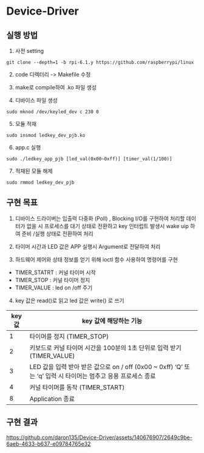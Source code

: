 # Device-Driver

## 실행 방법
1. 사전 setting
```
git clone --depth=1 -b rpi-6.1.y https://github.com/raspberrypi/linux
```
2. code 디렉터리 -> Makefile <KDIR> 수정

3. make로 compile하여 .ko 파일 생성

4. 디바이스 파일 생성
```
sudo mknod /dev/keyled_dev c 230 0
```
5. 모듈 적재
```
sudo insmod ledkey_dev_pjb.ko
```
6. app.c 실행
```
sudo ./ledkey_app_pjb [led_val(0x00~0xff)] [timer_val(1/100)]
```
7. 적재된 모듈 해제
```
sudo rmmod ledkey_dev_pjb
```

## 구현 목표

1. 디바이스 드라이버는 입출력 다중화 (Poll) , Blocking I/O를 구현하여 처리할 데이터가 없을 시 프로세스를 대기 상태로 전환하고 key 인터럽트 발생시 wake uip 하여 준비 /실행 상태로 전환하여 처리

2. 타이머 시간과 LED 값은 APP 실행시 Argument로 전달하여 처리

3. 하드웨어 제어와 상태 정보를 얻기 위해 ioctl 함수 사용하여 명령어를 구현

- TIMER_STATRT : 커널 타이머 시작<br>
- TIMER_STOP : 커널 타이머 정지<br>
- TIMER_VALUE : led on /off 주기<br>

4. key 값은 read()로 읽고 led 값은 write() 로 쓰기
   
| key 값 | key 값에 해당하는 기능                                                                  |
|-------|---------------------------------------------------------------------------------|
| 1     | 타이머를 정지 (TIMER_STOP)                                                            |
| 2     | 키보드로 커널 타이머 시간을 100분의 1초 단위로 입력 받기 (TIMER_VALUE)                                |
| 3     | LED 값을 입력 받아 받은 값으로 on / off (0x00 ~ 0xff)  ‘Q’ 또는 ‘q’ 입력 시 타이머는 멈추고 응용 프로세스 종료 |
| 4     | 커널 타이머를 동작 (TIMER_START)
| 8     | Application 종료 |

## 구현 결과


https://github.com/daron135/Device-Driver/assets/140676907/2649c9be-6aeb-4633-b637-e09784765e32


   
